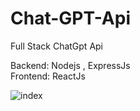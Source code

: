 # Chat-GPT-Api
 Full Stack ChatGpt Api
 
 Backend: Nodejs , ExpressJs <br/>
 Frontend: ReactJs
 
 ![index](https://github.com/mansuremanastirli/Chat-GPT-Api/blob/main/chatgpt.png)
